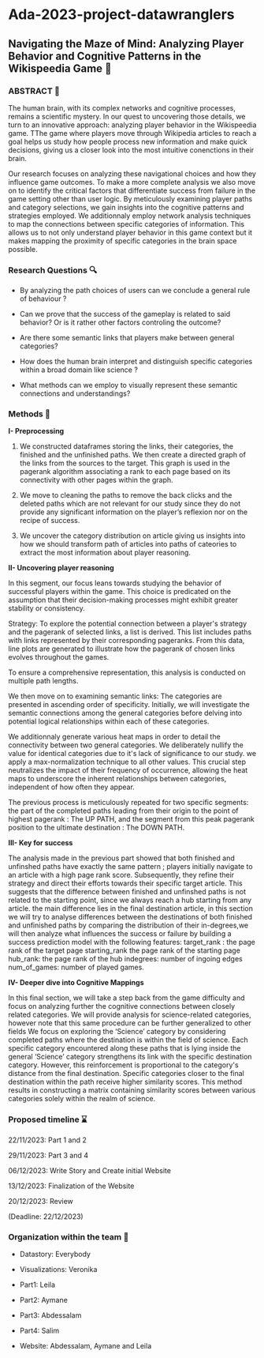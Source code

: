 # Ada-2023-project-datawranglers
## Navigating the Maze of Mind: Analyzing Player Behavior and Cognitive Patterns in the Wikispeedia Game 🧠

### ABSTRACT :thought_balloon:

The human brain, with its complex networks and cognitive processes, remains a scientific mystery. In our quest to uncovering those details, we turn to an innovative approach: analyzing player behavior in the Wikispeedia game. TThe game where players move through Wikipedia articles to reach a goal helps us study how people process new information and make quick decisions, giving us a closer look into the most intuitive conenctions in their brain.

Our research focuses on analyzing these navigational choices and how they influence game outcomes. To make a more complete analysis we also move on to identify the critical factors that differentiate success from failure in the game setting other than user logic. By meticulously examining player paths and category selections, we gain insights into the cognitive patterns and strategies employed. 
We additionnaly employ network analysis techniques to map the connections between specific categories of information. This allows us to not only understand player behavior in this game context but it makes mapping the proximity of specific categories in the brain space possible.

### Research Questions :mag:

* By analyzing the path choices of users can we conclude a general rule of behaviour ? 

* Can we prove that the success of the gameplay is related to said behavior? Or is it rather other factors controling the outcome? 

* Are there some semantic links that players make between general categories?

* How does the human brain interpret and distinguish specific categories within a broad domain like science ?

* What methods can we employ to visually represent these semantic connections and understandings? 

### Methods :microscope:

**I- Preprocessing**

1) We constructed dataframes storing the links, their categories, the finished and the unfinished paths. We then create a directed graph of the links from the sources to the target. This graph is used in the pagerank algorithm associating a rank to each page based on its connectivity with other pages within the graph. 

2) We move to cleaning the paths to remove the back clicks and the deleted paths which are not relevant for our study since they do not provide any significant information on the player’s reflexion nor on the recipe of success. 

3) We uncover the category distribution on article giving us insights into how we should transform path of articles into paths of cateories to extract the most information about player reasoning.  


**II- Uncovering player reasoning**

In this segment, our focus leans towards studying the behavior of successful players within the game. This choice is predicated on the assumption that their decision-making processes might exhibit greater stability or consistency. 

Strategy: To explore the potential connection between a player's strategy and the pagerank of selected links, a list is derived. This list includes paths with links represented by their corresponding pageranks. From this data, line plots are generated to illustrate how the pagerank of chosen links evolves throughout the games. 

To ensure a comprehensive representation, this analysis is conducted on multiple path lengths. 

We then move on to examining semantic links: The categories are presented in ascending order of specificity. Initially, we will investigate the semantic connections among the general categories before delving into potential logical relationships within each of these categories.

We additionnaly generate various heat maps in order to detail the connectivity between two general categories. We deliberately nullify the value for identical categories due to it's lack of significance to our study. we apply a max-normalization technique to all other values. This crucial step neutralizes the impact of their frequency of occurrence, allowing the heat maps to underscore the inherent relationships between categories, independent of how often they appear.

The previous process is meticulously repeated for two specific segments: the part of the completed paths leading from their origin to the point of highest pagerank : The UP PATH, and the segment from this peak pagerank position to the ultimate destination : The DOWN PATH.

**III- Key for success**

The analysis made in the previous part showed that both finished and unfinshed paths have exactly the same pattern ; players initially navigate to an article with a high page rank score. Subsequently, they refine their strategy and direct their efforts towards their specific target article. This suggests that the difference between finished and unfinshed paths is not related to the starting point, since we always reach a hub starting from any article. the main difference lies in the final destination article, in this section we will try to analyse differences between the destinations of both finished and unfinished paths by comparing the distribution of their in-degrees,we will then analyze what influences the success or failure by building a success prediction model with the following features: target_rank : the page rank of the target page starting_rank the page rank of the starting page hub_rank: the page rank of the hub indegrees: number of ingoing edges num_of_games: number of played games.

**IV- Deeper dive into Cognitive Mappings**

In this final section, we will take a step back from the game difficulty and focus on analyzing further the cognitive connections between closely related categories. We will provide analysis for science-related categories, however note that this same procedure can be further generalized to other fields We focus on exploring the ‘Science’ category by considering completed paths where the destination is within the field of science. Each specific category encountered along these paths that is lying inside the general ‘Science’ category strengthens its link with the specific destination category. However, this reinforcement is proportional to the category's distance from the final destination. Specific categories closer to the final destination within the path receive higher similarity scores. This method results in constructing a matrix containing similarity scores between various categories solely within the realm of science.



### Proposed timeline :hourglass:

22/11/2023: Part 1 and 2

29/11/2023: Part 3 and 4

06/12/2023: Write Story and Create initial Website 

13/12/2023: Finalization of the Website

20/12/2023: Review

(Deadline: 22/12/2023)

### Organization within the team :busts_in_silhouette:

* Datastory: Everybody

* Visualizations: Veronika

* Part1: Leila

* Part2: Aymane

* Part3: Abdessalam

* Part4: Salim

* Website: Abdessalam, Aymane and Leila
